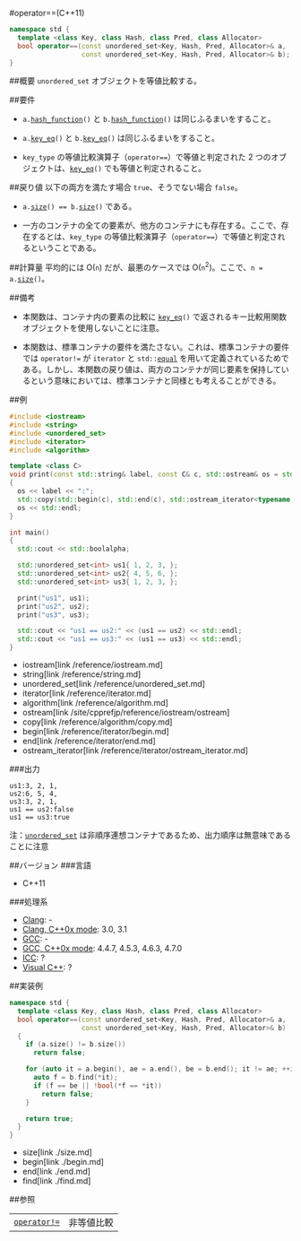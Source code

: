 #operator==(C++11)
```cpp
namespace std {
  template <class Key, class Hash, class Pred, class Allocator>
  bool operator==(const unordered_set<Key, Hash, Pred, Allocator>& a,
                  const unordered_set<Key, Hash, Pred, Allocator>& b);
}
```

##概要
`unordered_set` オブジェクトを等値比較する。

##要件
- `a.`[`hash_function`](./hash_function.md)`()` と `b.`[`hash_function`](./hash_function.md)`()` は同じふるまいをすること。

- `a.`[`key_eq`](./key_eq.md)`()` と `b.`[`key_eq`](./key_eq.md)`()` は同じふるまいをすること。

- `key_type` の等値比較演算子（`operator==`）で等値と判定された 2 つのオブジェクトは、[`key_eq`](./key_eq.md)`()` でも等値と判定されること。


##戻り値
以下の両方を満たす場合 `true`、そうでない場合 `false`。
  
- `a.`[`size`](./size.md)`() == b.`[`size`](./size.md)`()` である。
  
- 一方のコンテナの全ての要素が、他方のコンテナにも存在する。ここで、存在するとは、`key_type` の等値比較演算子（`operator==`）で等値と判定されるということである。


##計算量
平均的には O(`n`) だが、最悪のケースでは O(`n`<sup>2</sup>)。ここで、`n = a.`[`size`](./size.md)`()`。


##備考
- 本関数は、コンテナ内の要素の比較に [`key_eq`](./key_eq.md)`()` で返されるキー比較用関数オブジェクトを使用しないことに注意。

- 本関数は、標準コンテナの要件を満たさない。これは、標準コンテナの要件では `operator!=` が `iterator` と `std::`[`equal`](/reference/algorithm/equal.md) を用いて定義されているためである。しかし、本関数の戻り値は、両方のコンテナが同じ要素を保持しているという意味においては、標準コンテナと同様とも考えることができる。


##例
```cpp
#include <iostream>
#include <string>
#include <unordered_set>
#include <iterator>
#include <algorithm>

template <class C>
void print(const std::string& label, const C& c, std::ostream& os = std::cout)
{
  os << label << ":";
  std::copy(std::begin(c), std::end(c), std::ostream_iterator<typename C::value_type>(os, ", "));
  os << std::endl;
}

int main()
{
  std::cout << std::boolalpha;

  std::unordered_set<int> us1{ 1, 2, 3, };
  std::unordered_set<int> us2{ 4, 5, 6, };
  std::unordered_set<int> us3{ 1, 2, 3, };

  print("us1", us1);
  print("us2", us2);
  print("us3", us3);

  std::cout << "us1 == us2:" << (us1 == us2) << std::endl;
  std::cout << "us1 == us3:" << (us1 == us3) << std::endl;
}
```
* iostream[link /reference/iostream.md]
* string[link /reference/string.md]
* unordered_set[link /reference/unordered_set.md]
* iterator[link /reference/iterator.md]
* algorithm[link /reference/algorithm.md]
* ostream[link /site/cpprefjp/reference/iostream/ostream]
* copy[link /reference/algorithm/copy.md]
* begin[link /reference/iterator/begin.md]
* end[link /reference/iterator/end.md]
* ostream_iterator[link /reference/iterator/ostream_iterator.md]

###出力
```
us1:3, 2, 1,
us2:6, 5, 4,
us3:3, 2, 1,
us1 == us2:false
us1 == us3:true
```

注：[`unordered_set`](/reference/unordered_set/unordered_set.md) は非順序連想コンテナであるため、出力順序は無意味であることに注意


##バージョン
###言語
- C++11

###処理系
- [Clang](/implementation#clang.md): -
- [Clang, C++0x mode](/implementation#clang.md): 3.0, 3.1
- [GCC](/implementation#gcc.md): -
- [GCC, C++0x mode](/implementation#gcc.md): 4.4.7, 4.5.3, 4.6.3, 4.7.0
- [ICC](/implementation#icc.md): ?
- [Visual C++](/implementation#visual_cpp.md): ?


##実装例
```cpp
namespace std {
  template <class Key, class Hash, class Pred, class Allocator>
  bool operator==(const unordered_set<Key, Hash, Pred, Allocator>& a,
                  const unordered_set<Key, Hash, Pred, Allocator>& b)
  {
    if (a.size() != b.size())
      return false;

    for (auto it = a.begin(), ae = a.end(), be = b.end(); it != ae; ++it) {
      auto f = b.find(*it);
      if (f == be || !bool(*f == *it))
        return false;
    }

    return true;
  }
}
```
* size[link ./size.md]
* begin[link ./begin.md]
* end[link ./end.md]
* find[link ./find.md]

##参照

| | |
|---------------------------------------------------------------------------------------------------------------------------------------------------|---------------|
| [`operator!=`](./op_not_equal.md) | 非等値比較 |

